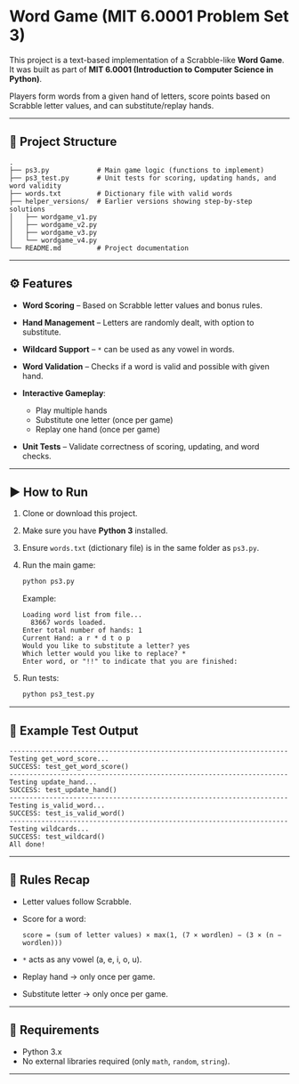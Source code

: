 # Word Game (MIT 6.0001 Problem Set 3)

This project is a text-based implementation of a Scrabble-like **Word Game**.
It was built as part of **MIT 6.0001 (Introduction to Computer Science in Python)**.

Players form words from a given hand of letters, score points based on Scrabble letter values, and can substitute/replay hands.

---

## 📂 Project Structure

```
.
├── ps3.py            # Main game logic (functions to implement)
├── ps3_test.py       # Unit tests for scoring, updating hands, and word validity
├── words.txt         # Dictionary file with valid words
├── helper_versions/  # Earlier versions showing step-by-step solutions
│   ├── wordgame_v1.py
│   ├── wordgame_v2.py
│   ├── wordgame_v3.py
│   └── wordgame_v4.py
└── README.md         # Project documentation
```

---

## ⚙️ Features

* **Word Scoring** – Based on Scrabble letter values and bonus rules.
* **Hand Management** – Letters are randomly dealt, with option to substitute.
* **Wildcard Support** – `*` can be used as any vowel in words.
* **Word Validation** – Checks if a word is valid and possible with given hand.
* **Interactive Gameplay**:

  * Play multiple hands
  * Substitute one letter (once per game)
  * Replay one hand (once per game)
* **Unit Tests** – Validate correctness of scoring, updating, and word checks.

---

## ▶️ How to Run

1. Clone or download this project.

2. Make sure you have **Python 3** installed.

3. Ensure `words.txt` (dictionary file) is in the same folder as `ps3.py`.

4. Run the main game:

   ```bash
   python ps3.py
   ```

   Example:

   ```
   Loading word list from file...
     83667 words loaded.
   Enter total number of hands: 1
   Current Hand: a r * d t o p
   Would you like to substitute a letter? yes
   Which letter would you like to replace? *
   Enter word, or "!!" to indicate that you are finished:
   ```

5. Run tests:

   ```bash
   python ps3_test.py
   ```

---

## 🧪 Example Test Output

```
----------------------------------------------------------------------  
Testing get_word_score...
SUCCESS: test_get_word_score()
----------------------------------------------------------------------  
Testing update_hand...
SUCCESS: test_update_hand()
----------------------------------------------------------------------  
Testing is_valid_word...
SUCCESS: test_is_valid_word()
----------------------------------------------------------------------  
Testing wildcards...
SUCCESS: test_wildcard()
All done!
```

---

## 📖 Rules Recap

* Letter values follow Scrabble.
* Score for a word:

  ```
  score = (sum of letter values) × max(1, (7 × wordlen) − (3 × (n − wordlen)))
  ```
* `*` acts as any vowel (a, e, i, o, u).
* Replay hand → only once per game.
* Substitute letter → only once per game.

---

## 🔧 Requirements

* Python 3.x
* No external libraries required (only `math`, `random`, `string`).

---
